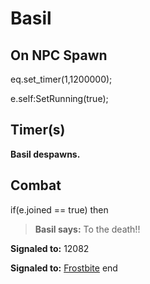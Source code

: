 # Basil
## On NPC Spawn

eq.set_timer(1,1200000);

e.self:SetRunning(true);
## Timer(s)

**Basil despawns.**
## Combat

if(e.joined == true) then


>**Basil says:** To the death!!


**Signaled to:** 12082


**Signaled to:**  [Frostbite](/npc/12154)
end
